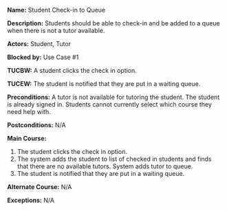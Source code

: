 **Name:** Student Check-in to Queue

**Description:** Students should be able to check-in and be added to a queue when there is not a tutor available.

**Actors:** Student, Tutor

**Blocked by:** Use Case #1

**TUCBW:** A student clicks the check in option.

**TUCEW:** The student is notified that they are put in a waiting queue.

**Preconditions:** A tutor is not available for tutoring the student. The student is already signed in. Students cannot currently select which course they need help with.

**Postconditions:** N/A

**Main Course:**

1) The student clicks the check in option.
2) The system adds the student to list of checked in students and finds that there are no available tutors. System adds tutor to queue.
3) The student is notified that they are put in a waiting queue.

**Alternate Course:** N/A

**Exceptions:** N/A
